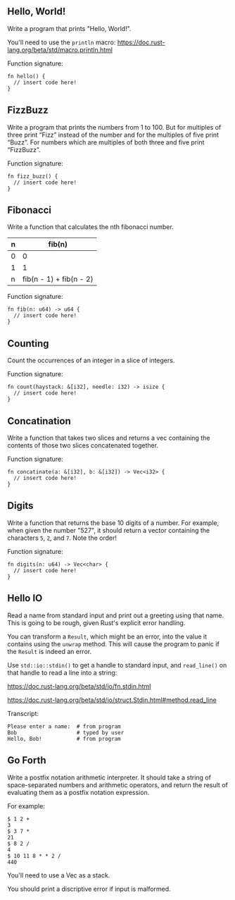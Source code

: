 Hello, World!
-------------

Write a program that prints "Hello, World!".

You'll need to use the `println` macro:
https://doc.rust-lang.org/beta/std/macro.println.html

Function signature:

```
fn hello() {
  // insert code here!
}
```


FizzBuzz
--------

Write a program that prints the numbers from 1 to 100. But for multiples of three print “Fizz” instead of the number and for the multiples of five print “Buzz”. For numbers which are multiples of both three and five print “FizzBuzz”.

Function signature:

```
fn fizz_buzz() {
  // insert code here!
}
```


Fibonacci
---------

Write a function that calculates the nth fibonacci number.

| n | fib(n)                  |
|---|-------------------------|
| 0 | 0                       |
| 1 | 1                       |
| n | fib(n - 1) + fib(n - 2) |

Function signature:

```
fn fib(n: u64) -> u64 {
  // insert code here!
}
```


Counting
--------

Count the occurrences of an integer in a slice of integers.

Function signature:

```
fn count(haystack: &[i32], needle: i32) -> isize {
  // insert code here!
}
```


Concatination
-------------

Write a function that takes two slices and returns a vec containing the contents of those two slices concatenated together.

Function signature:

```
fn concatinate(a: &[i32], b: &[i32]) -> Vec<i32> {
  // insert code here!
}
```


Digits
------

Write a function that returns the base 10 digits of a number. For example, when given the number "527", it should return a vector containing the characters `5`, `2`, and `7`. Note the order!

Function signature:

```
fn digits(n: u64) -> Vec<char> {
  // insert code here!
}
```


Hello IO
--------

Read a name from standard input and print out a greeting using that name. This is going to be rough, given Rust's explicit error handling.

You can transform a `Result`, which might be an error, into the value it contains using the `unwrap` method. This will cause the program to panic if the `Result` is indeed an error.

Use `std::io::stdin()` to get a handle to standard input, and `read_line()` on that handle to read a line into a string:

https://doc.rust-lang.org/beta/std/io/fn.stdin.html

https://doc.rust-lang.org/beta/std/io/struct.Stdin.html#method.read_line

Transcript:

```
Please enter a name:  # from program
Bob                   # typed by user
Hello, Bob!           # from program
```


Go Forth
--------

Write a postfix notation arithmetic interpreter. It should take a string of space-separated numbers and arithmetic operators, and return the result of evaluating them as a postfix notation expression.

For example:

```
$ 1 2 +
3
$ 3 7 *
21
$ 8 2 /
4
$ 10 11 8 * * 2 /
440
```

You'll need to use a Vec as a stack.

You should print a discriptive error if input is malformed.
